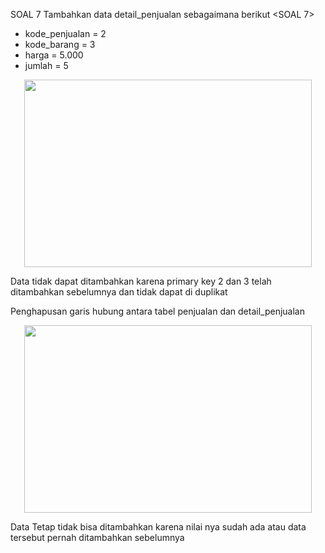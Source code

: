 SOAL 7
Tambahkan data detail_penjualan sebagaimana berikut <SOAL 7>
- kode_penjualan = 2
- kode_barang = 3
- harga = 5.000
- jumlah = 5
<p align="center">
  <img width="460" height="300" src="https://i.imgur.com/LLIKAO0.png">
</p>
Data tidak dapat ditambahkan karena primary key 2 dan 3 telah ditambahkan sebelumnya dan tidak dapat di duplikat

Penghapusan garis hubung antara tabel penjualan dan detail_penjualan
<p align="center">
  <img width="460" height="300" src="https://i.imgur.com/PxLOhUF.png">
</p>

Data Tetap tidak bisa ditambahkan karena nilai nya sudah ada atau data tersebut pernah ditambahkan sebelumnya
